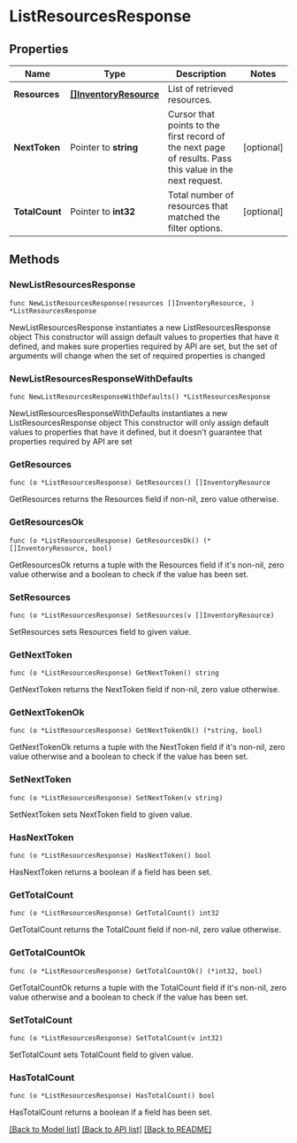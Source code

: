 # ListResourcesResponse

## Properties

Name | Type | Description | Notes
------------ | ------------- | ------------- | -------------
**Resources** | [**[]InventoryResource**](InventoryResource.md) | List of retrieved resources. | 
**NextToken** | Pointer to **string** | Cursor that points to the first record of the next page of results. Pass this value in the next request.  | [optional] 
**TotalCount** | Pointer to **int32** | Total number of resources that matched the filter options. | [optional] 

## Methods

### NewListResourcesResponse

`func NewListResourcesResponse(resources []InventoryResource, ) *ListResourcesResponse`

NewListResourcesResponse instantiates a new ListResourcesResponse object
This constructor will assign default values to properties that have it defined,
and makes sure properties required by API are set, but the set of arguments
will change when the set of required properties is changed

### NewListResourcesResponseWithDefaults

`func NewListResourcesResponseWithDefaults() *ListResourcesResponse`

NewListResourcesResponseWithDefaults instantiates a new ListResourcesResponse object
This constructor will only assign default values to properties that have it defined,
but it doesn't guarantee that properties required by API are set

### GetResources

`func (o *ListResourcesResponse) GetResources() []InventoryResource`

GetResources returns the Resources field if non-nil, zero value otherwise.

### GetResourcesOk

`func (o *ListResourcesResponse) GetResourcesOk() (*[]InventoryResource, bool)`

GetResourcesOk returns a tuple with the Resources field if it's non-nil, zero value otherwise
and a boolean to check if the value has been set.

### SetResources

`func (o *ListResourcesResponse) SetResources(v []InventoryResource)`

SetResources sets Resources field to given value.


### GetNextToken

`func (o *ListResourcesResponse) GetNextToken() string`

GetNextToken returns the NextToken field if non-nil, zero value otherwise.

### GetNextTokenOk

`func (o *ListResourcesResponse) GetNextTokenOk() (*string, bool)`

GetNextTokenOk returns a tuple with the NextToken field if it's non-nil, zero value otherwise
and a boolean to check if the value has been set.

### SetNextToken

`func (o *ListResourcesResponse) SetNextToken(v string)`

SetNextToken sets NextToken field to given value.

### HasNextToken

`func (o *ListResourcesResponse) HasNextToken() bool`

HasNextToken returns a boolean if a field has been set.

### GetTotalCount

`func (o *ListResourcesResponse) GetTotalCount() int32`

GetTotalCount returns the TotalCount field if non-nil, zero value otherwise.

### GetTotalCountOk

`func (o *ListResourcesResponse) GetTotalCountOk() (*int32, bool)`

GetTotalCountOk returns a tuple with the TotalCount field if it's non-nil, zero value otherwise
and a boolean to check if the value has been set.

### SetTotalCount

`func (o *ListResourcesResponse) SetTotalCount(v int32)`

SetTotalCount sets TotalCount field to given value.

### HasTotalCount

`func (o *ListResourcesResponse) HasTotalCount() bool`

HasTotalCount returns a boolean if a field has been set.


[[Back to Model list]](../README.md#documentation-for-models) [[Back to API list]](../README.md#documentation-for-api-endpoints) [[Back to README]](../README.md)


